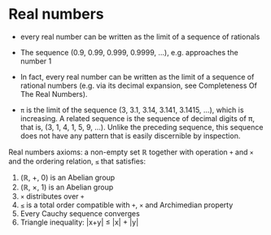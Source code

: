 # Real numbers

- every real number can be written as the limit of a sequence of rationals

- The sequence (0.9, 0.99, 0.999, 0.9999, …), e.g. approaches the number 1
- In fact, every real number can be written as the limit of a sequence of rational numbers (e.g. via its decimal expansion, see Completeness Of The Real Numbers).
- `π` is the limit of the sequence (3, 3.1, 3.14, 3.141, 3.1415, …), which is increasing. A related sequence is the sequence of decimal digits of π, that is, (3, 1, 4, 1, 5, 9, …). Unlike the preceding sequence, this sequence does not have any pattern that is easily discernible by inspection.



Real numbers axioms: a non-empty set ℝ together with operation `+` and `×` and the ordering relation, `≤` that satisfies:
1. (ℝ, +, 0) is an Abelian group
2. (ℝ, ×, 1) is an Abelian group
3. `×` distributes over `+`
4. `≤` is a total order compatible with `+`, `×` and Archimedian property
5. Every Cauchy sequence converges
6. Triangle inequality: |x+y| ≤ |x| + |y|
